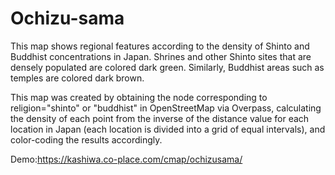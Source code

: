 # Ochizu-sama

This map shows regional features according to the density of Shinto and Buddhist concentrations in Japan.
Shrines and other Shinto sites that are densely populated are colored dark green. Similarly, Buddhist areas such as temples are colored dark brown.

This map was created by obtaining the node corresponding to religion="shinto" or "buddhist" in OpenStreetMap via Overpass, calculating the density of each point from the inverse of the distance value for each location in Japan (each location is divided into a grid of equal intervals), and color-coding the results accordingly.

Demo:https://kashiwa.co-place.com/cmap/ochizusama/
